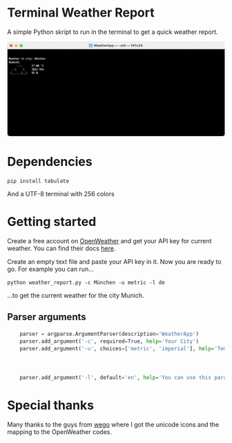 # Terminal Weather Report

A simple Python skript to run in the terminal to get a quick weather report. 

![Preview](thumbnail.png)

# Dependencies
```
pip install tabulate
```
And a UTF-8 terminal with 256 colors

# Getting started
Create a free account on [OpenWeather](https://openweathermap.org) and get your API key for current weather.
You can find their docs [here](https://openweathermap.org/current).

Create an empty text file and paste your API key in it.
Now you are ready to go. For example you can run...

```
python weather_report.py -c München -u metric -l de
```

...to get the current weather for the city Munich. 

## Parser arguments
```python
    parser = argparse.ArgumentParser(description='WeatherApp')
    parser.add_argument('-c', required=True, help='Your City')
    parser.add_argument('-u', choices=['metric', 'imperial'], help='Temperature is available in Fahrenheit, Celcius and Kelvin units.'
                                                                        'For temperature in Fahrenheit use units=imperal'
                                                                        'For temperature in Celcius use units=metric'
                                                                        'Temperature in Kelvin is used by default')
    parser.add_argument('-l', default='en', help='You can use this parameter to get the output in your language')
```

# Special thanks
Many thanks to the guys from [wego](https://github.com/schachmat/wego) where I got the unicode icons and the mapping to the OpenWeather codes. 